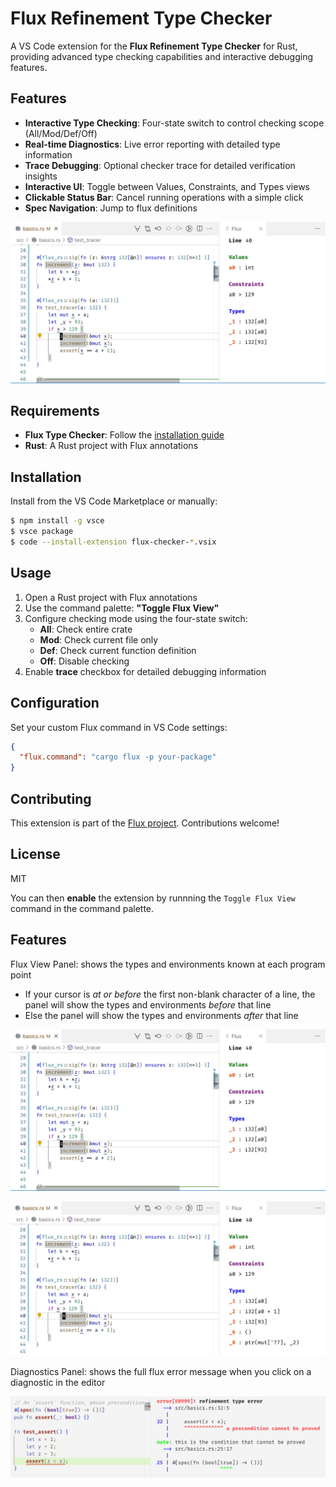 # Flux Refinement Type Checker

A VS Code extension for the **Flux Refinement Type Checker** for Rust, providing advanced type checking capabilities and interactive debugging features.

## Features

- **Interactive Type Checking**: Four-state switch to control checking scope (All/Mod/Def/Off)
- **Real-time Diagnostics**: Live error reporting with detailed type information
- **Trace Debugging**: Optional checker trace for detailed verification insights
- **Interactive UI**: Toggle between Values, Constraints, and Types views
- **Clickable Status Bar**: Cancel running operations with a simple click
- **Spec Navigation**: Jump to flux definitions

![Flux Extension Demo](static/flux_view_start.jpg)

## Requirements

- **Flux Type Checker**: Follow the [installation guide](https://flux-rs.github.io/flux/guide/install.html)
- **Rust**: A Rust project with Flux annotations

## Installation

Install from the VS Code Marketplace or manually:

```bash
$ npm install -g vsce
$ vsce package
$ code --install-extension flux-checker-*.vsix
```

## Usage

1. Open a Rust project with Flux annotations
2. Use the command palette: **"Toggle Flux View"**
3. Configure checking mode using the four-state switch:
   - **All**: Check entire crate
   - **Mod**: Check current file only
   - **Def**: Check current function definition
   - **Off**: Disable checking
4. Enable **trace** checkbox for detailed debugging information

## Configuration

Set your custom Flux command in VS Code settings:

```json
{
  "flux.command": "cargo flux -p your-package"
}
```

## Contributing

This extension is part of the [Flux project](https://github.com/flux-rs/flux). Contributions welcome!

## License

MIT

You can then **enable** the extension by runnning the `Toggle Flux View` command in the command palette.

## Features

Flux View Panel: shows the types and environments known at each program point

- If your cursor is _at or before_ the first non-blank character of a line, the panel will show the types and environments _before_ that line
- Else the panel will show the types and environments _after_ that line

![Before Statement](static/flux_view_start.jpg)

![After Statement](static/flux_view_end.jpg)

Diagnostics Panel: shows the full flux error message when you click on a diagnostic in the editor

![Diagnostics Panel](static/flux_diagnostic.jpg)